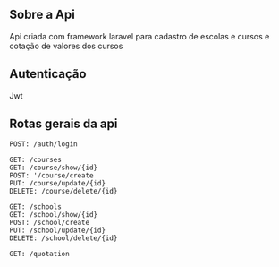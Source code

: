 ## Sobre a Api
Api criada com framework laravel para cadastro de escolas e cursos e cotação de valores dos cursos

## Autenticação
Jwt

## Rotas gerais da api
    POST: /auth/login
    
    GET: /courses
    GET: /course/show/{id}
    POST: '/course/create
    PUT: /course/update/{id}
    DELETE: /course/delete/{id}

    GET: /schools
    GET: /school/show/{id}
    POST: /school/create
    PUT: /school/update/{id}
    DELETE: /school/delete/{id}
    
    GET: /quotation
